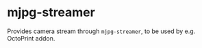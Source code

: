 # mjpg-streamer

Provides camera stream through `mjpg-streamer`, to be used by e.g. OctoPrint addon.
